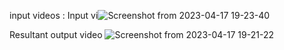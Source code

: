 input videos :
Input vi![Screenshot from 2023-04-17 19-23-40](https://user-images.githubusercontent.com/72903849/232505257-144345ff-a524-46b3-9211-57574bfb95f9.png)

Resultant output video
![Screenshot from 2023-04-17 19-21-22](https://user-images.githubusercontent.com/72903849/232504535-63a2b107-5e86-47e7-932d-c72ef84d04e2.png)
